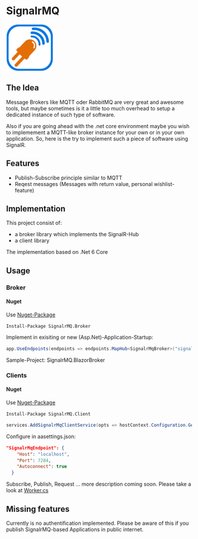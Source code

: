 # SignalrMQ

<img src="Resources/Logo_SignalrMQ.png" width=128 />

## The Idea

Message Brokers like MQTT oder RabbitMQ are very great and awesome tools, but maybe sometimes is it a little too much overhead to setup a dedicated instance of such type of software.

Also if you are going ahead with the .net core environment maybe you wish to implemement a MQTT-like broker instance for your own or in your own application. So, here is the try to implement such a piece of software using SignalR.

## Features

* Publish-Subscribe principle similar to MQTT
* Reqest messages (Messages with return value, personal wishlist-feature)


## Implementation

This project consist of:

* a broker library which implements the SignalR-Hub
* a client library

The implementation based on .Net 6 Core

## Usage

### Broker

#### Nuget
Use [Nuget-Package](https://www.nuget.org/packages/SignalrMQ.Broker)
```
Install-Package SignalrMQ.Broker
```


Implement in exisiting or new (Asp.Net)-Application-Startup:

```csharp
app.UseEndpoints(endpoints => endpoints.MapHub<SignalrMqBroker>("signalrmqbrokerhub"));
```

Sample-Project: SignalrMQ.BlazorBroker

### Clients

#### Nuget
Use [Nuget-Package](https://www.nuget.org/packages/SignalrMQ.Client)
```
Install-Package SignalrMQ.Client
```

```csharp
services.AddSignalrMqClientService(opts => hostContext.Configuration.GetSection(nameof(SignalrMqEndpoint)).Bind(opts));
```

Configure in aasettings.json:
```json
"SignalrMqEndpoint": {
    "Host": "localhost",
    "Port": 7284,
    "Autoconnect": true
  }
```

Subscribe, Publish, Request ... more description coming soon. Please take a look at [Worker.cs](https://github.com/msiggi/SignalrMQ/blob/master/SignalrMQ.WorkerServiceClientRcv/Worker.cs)


## Missing features

Currently is no authentification implemented. Please be aware of this if you publish SignalrMQ-based Applications in public internet.
